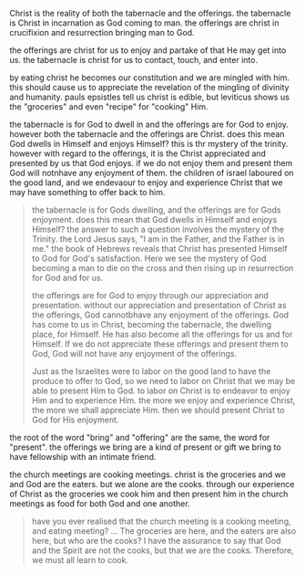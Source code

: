 Christ is the reality of both the tabernacle and the offerings. the tabernacle is
Christ in incarnation as God coming to man. the offerings are christ in crucifixion
and resurrection bringing man to God.

the offerings are christ for us to enjoy and partake of that He may get into us. the tabernacle is christ for us to contact, touch, and enter into.

by eating christ he becomes our constitution and we are mingled with him. this should cause us to appreciate the revelation of the mingling of divinity and humanity. pauls epsistles tell us christ is edible, but leviticus shows us the "groceries" and even "recipe" for "cooking" Him. 

the tabernacle is for God to dwell in and the offerings are for God to enjoy. however both the tabernacle and the offerings are Christ. does this mean God dwells in Himself and enjoys Himself? this is thr mystery of the trinity. however with regard to the offerings, it is the Christ appreciated and presented by us that God enjoys. if we do not enjoy them and present them God will notnhave any enjoyment of them. the children of israel laboured on the good land, and we endevaour to enjoy and experience Christ that we may have something to offer back to him.

> the tabernacle is for Gods dwelling, and the offerings are for Gods enjoyment. does this mean that God dwells in Himself and enjoys Himself? the answer to such a question involves the mystery of the Trinity. the Lord Jesus says, "I am in the Father, and the Father is in me."  the book of Hebrews reveals that Christ has presented Himself to God for God's satisfaction. Here we see the mystery of God becoming a man to die on the cross and then rising up in resurrection for God and for us.
>
> the offerings are for God to enjoy through our appreciation and presentation. without our appreciation and presentation of Christ as the offerings, God cannotbhave any enjoyment of the offerings. God has come to us in Christ, becoming the tabernacle, the dwelling place, for Himself. He has also become all the offerings for us and for Himself. If we do not appreciate these offerings and present them to God, God will not have any enjoyment of the offerings.
>
> Just as the Israelites were to labor on the good land to have the produce to offer to God, so we need to labor on Christ that we may be able to present Him to God. to labor on Christ is to endeavor to enjoy Him and to experience Him. the more we enjoy and experience Christ, the more we shall appreciate Him. then we should present Christ to God for His enjoyment.

the root of the word "bring" and "offering" are the same, the word for "present". the offerings we bring are a kind of present or gift we bring to have fellowship with an intimate friend.

the church meetings are cooking meetings. christ is the groceries and we and God are the eaters. but we alone are the cooks. through our experience of Christ as the groceries we cook him and then present him in the church meetings as food for both God and one another.

> have you ever realised that the church meeting is a cooking meeting, and eating meeting? ... The groceries are here, and the eaters are also here, but who are the cooks? I have the assurance to say that God and the Spirit are not the cooks, but that we are the cooks. Therefore, we must all learn to cook.
